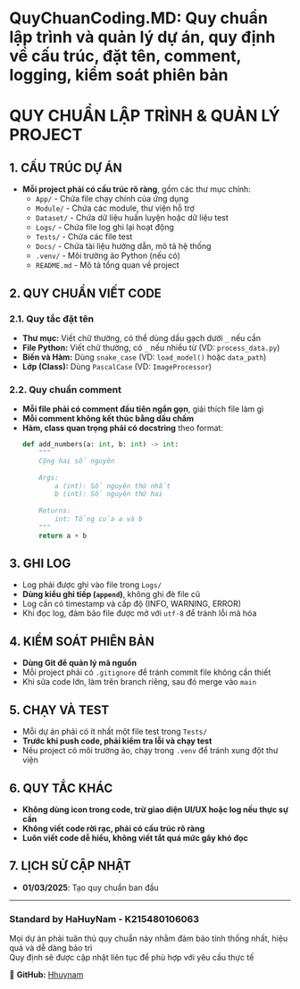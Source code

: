 # QuyChuanCoding.MD: Quy chuẩn lập trình và quản lý dự án, quy định về cấu trúc, đặt tên, comment, logging, kiểm soát phiên bản

# QUY CHUẨN LẬP TRÌNH & QUẢN LÝ PROJECT

## 1. CẤU TRÚC DỰ ÁN
- **Mỗi project phải có cấu trúc rõ ràng**, gồm các thư mục chính:
  - `App/` - Chứa file chạy chính của ứng dụng
  - `Module/` - Chứa các module, thư viện hỗ trợ
  - `Dataset/` - Chứa dữ liệu huấn luyện hoặc dữ liệu test
  - `Logs/` - Chứa file log ghi lại hoạt động
  - `Tests/` - Chứa các file test
  - `Docs/` - Chứa tài liệu hướng dẫn, mô tả hệ thống
  - `.venv/` - Môi trường ảo Python (nếu có)
  - `README.md` - Mô tả tổng quan về project
  
## 2. QUY CHUẨN VIẾT CODE
### 2.1. Quy tắc đặt tên
- **Thư mục:** Viết chữ thường, có thể dùng dấu gạch dưới `_` nếu cần
- **File Python:** Viết chữ thường, có `_` nếu nhiều từ (VD: `process_data.py`)
- **Biến và Hàm:** Dùng `snake_case` (VD: `load_model()` hoặc `data_path`)
- **Lớp (Class):** Dùng `PascalCase` (VD: `ImageProcessor`)

### 2.2. Quy chuẩn comment
- **Mỗi file phải có comment đầu tiên ngắn gọn**, giải thích file làm gì
- **Mỗi comment không kết thúc bằng dấu chấm**
- **Hàm, class quan trọng phải có docstring** theo format:
  ```python
  def add_numbers(a: int, b: int) -> int:
      """
      Cộng hai số nguyên
      
      Args:
          a (int): Số nguyên thứ nhất
          b (int): Số nguyên thứ hai
      
      Returns:
          int: Tổng của a và b
      """
      return a + b
  ```

## 3. GHI LOG
- Log phải được ghi vào file trong `Logs/`
- **Dùng kiểu ghi tiếp (`append`)**, không ghi đè file cũ
- Log cần có timestamp và cấp độ (INFO, WARNING, ERROR)
- Khi đọc log, đảm bảo file được mở với `utf-8` để tránh lỗi mã hóa

## 4. KIỂM SOÁT PHIÊN BẢN
- **Dùng Git để quản lý mã nguồn**
- Mỗi project phải có `.gitignore` để tránh commit file không cần thiết
- Khi sửa code lớn, làm trên branch riêng, sau đó merge vào `main`

## 5. CHẠY VÀ TEST
- Mỗi dự án phải có ít nhất một file test trong `Tests/`
- **Trước khi push code, phải kiểm tra lỗi và chạy test**
- Nếu project có môi trường ảo, chạy trong `.venv` để tránh xung đột thư viện

## 6. QUY TẮC KHÁC
- **Không dùng icon trong code, trừ giao diện UI/UX hoặc log nếu thực sự cần**
- **Không viết code rời rạc, phải có cấu trúc rõ ràng**
- **Luôn viết code dễ hiểu, không viết tắt quá mức gây khó đọc**

## 7. LỊCH SỬ CẬP NHẬT
- **01/03/2025**: Tạo quy chuẩn ban đầu

---

### Standard by HaHuyNam - K215480106063  
Mọi dự án phải tuân thủ quy chuẩn này nhằm đảm bảo tính thống nhất, hiệu quả và dễ dàng bảo trì  
Quy định sẽ được cập nhật liên tục để phù hợp với yêu cầu thực tế  

🔗 **GitHub:** [Hhuynam](https://github.com/Hhuynam)


